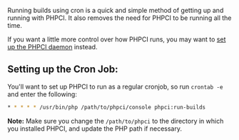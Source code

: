 Running builds using cron is a quick and simple method of getting up and running with PHPCI. It also removes the need for PHPCI to be running all the time.

If you want a little more control over how PHPCI runs, you may want to [set up the PHPCI daemon](/Block8/PHPCI/wiki/Run-Builds-Using-a-Daemon) instead.

## Setting up the Cron Job:

You'll want to set up PHPCI to run as a regular cronjob, so run `crontab -e` and enter the following:

```sh
* * * * * /usr/bin/php /path/to/phpci/console phpci:run-builds
```

**Note:** Make sure you change the `/path/to/phpci` to the directory in which you installed PHPCI, and update the PHP path if necessary.